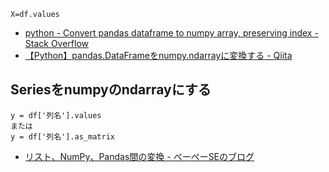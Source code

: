 ```
X=df.values
```
* [python - Convert pandas dataframe to numpy array, preserving index - Stack Overflow](https://stackoverflow.com/questions/13187778/convert-pandas-dataframe-to-numpy-array-preserving-index)
* [【Python】pandas.DataFrameをnumpy.ndarrayに変換する - Qiita](https://qiita.com/stokes/items/3b98a64bacb5ecc527c2)

## Seriesをnumpyのndarrayにする
```
y = df['列名'].values
または
y = df['列名'].as_matrix
```
* [リスト、NumPy、Pandas間の変換 - ぺーぺーSEのブログ](http://blog.pepese.com/entry/2016/09/04/144109)
